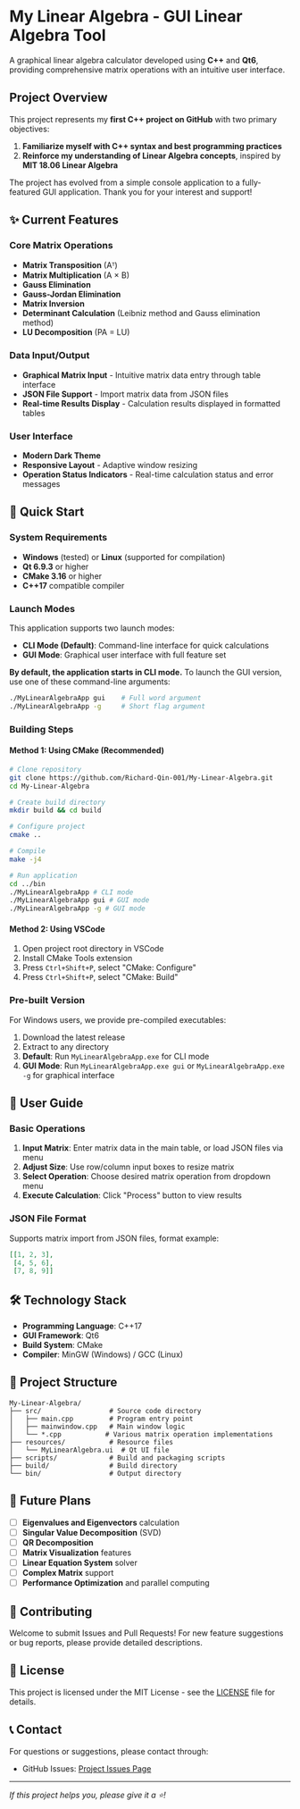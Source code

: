 # My Linear Algebra - GUI Linear Algebra Tool

A graphical linear algebra calculator developed using **C++** and **Qt6**, providing comprehensive matrix operations with an intuitive user interface.

## Project Overview

This project represents my **first C++ project on GitHub** with two primary objectives:

1. **Familiarize myself with C++ syntax and best programming practices**
2. **Reinforce my understanding of Linear Algebra concepts**, inspired by **MIT 18.06 Linear Algebra**

The project has evolved from a simple console application to a fully-featured GUI application. Thank you for your interest and support!

## ✨ Current Features

### Core Matrix Operations
- **Matrix Transposition** (Aᵀ)
- **Matrix Multiplication** (A × B)
- **Gauss Elimination**
- **Gauss-Jordan Elimination**
- **Matrix Inversion**
- **Determinant Calculation** (Leibniz method and Gauss elimination method)
- **LU Decomposition** (PA = LU)

### Data Input/Output
- **Graphical Matrix Input** - Intuitive matrix data entry through table interface
- **JSON File Support** - Import matrix data from JSON files
- **Real-time Results Display** - Calculation results displayed in formatted tables

### User Interface
- **Modern Dark Theme**
- **Responsive Layout** - Adaptive window resizing
- **Operation Status Indicators** - Real-time calculation status and error messages

## 🚀 Quick Start

### System Requirements
- **Windows** (tested) or **Linux** (supported for compilation)
- **Qt 6.9.3** or higher
- **CMake 3.16** or higher
- **C++17** compatible compiler

### Launch Modes
This application supports two launch modes:

- **CLI Mode (Default)**: Command-line interface for quick calculations
- **GUI Mode**: Graphical user interface with full feature set

**By default, the application starts in CLI mode.** To launch the GUI version, use one of these command-line arguments:
```bash
./MyLinearAlgebraApp gui    # Full word argument
./MyLinearAlgebraApp -g     # Short flag argument
```

### Building Steps

#### Method 1: Using CMake (Recommended)
```bash
# Clone repository
git clone https://github.com/Richard-Qin-001/My-Linear-Algebra.git
cd My-Linear-Algebra

# Create build directory
mkdir build && cd build

# Configure project
cmake ..

# Compile
make -j4

# Run application
cd ../bin
./MyLinearAlgebraApp # CLI mode
./MyLinearAlgebraApp gui # GUI mode
./MyLinearAlgebraApp -g # GUI mode
```

#### Method 2: Using VSCode
1. Open project root directory in VSCode
2. Install CMake Tools extension
3. Press `Ctrl+Shift+P`, select "CMake: Configure"
4. Press `Ctrl+Shift+P`, select "CMake: Build"

### Pre-built Version
For Windows users, we provide pre-compiled executables:
1. Download the latest release
2. Extract to any directory
3. **Default**: Run `MyLinearAlgebraApp.exe` for CLI mode
4. **GUI Mode**: Run `MyLinearAlgebraApp.exe gui` or `MyLinearAlgebraApp.exe -g` for graphical interface

## 📖 User Guide

### Basic Operations
1. **Input Matrix**: Enter matrix data in the main table, or load JSON files via menu
2. **Adjust Size**: Use row/column input boxes to resize matrix
3. **Select Operation**: Choose desired matrix operation from dropdown menu
4. **Execute Calculation**: Click "Process" button to view results

### JSON File Format
Supports matrix import from JSON files, format example:
```json
[[1, 2, 3],
 [4, 5, 6],
 [7, 8, 9]]
```

## 🛠️ Technology Stack

- **Programming Language**: C++17
- **GUI Framework**: Qt6
- **Build System**: CMake
- **Compiler**: MinGW (Windows) / GCC (Linux)

## 📁 Project Structure

```
My-Linear-Algebra/
├── src/                 # Source code directory
│   ├── main.cpp         # Program entry point
│   ├── mainwindow.cpp   # Main window logic
│   └── *.cpp           # Various matrix operation implementations
├── resources/           # Resource files
│   └── MyLinearAlgebra.ui  # Qt UI file
├── scripts/             # Build and packaging scripts
├── build/               # Build directory
└── bin/                 # Output directory
```

## 🔮 Future Plans

- [ ] **Eigenvalues and Eigenvectors** calculation
- [ ] **Singular Value Decomposition** (SVD)
- [ ] **QR Decomposition**
- [ ] **Matrix Visualization** features
- [ ] **Linear Equation System** solver
- [ ] **Complex Matrix** support
- [ ] **Performance Optimization** and parallel computing

## 🤝 Contributing

Welcome to submit Issues and Pull Requests! For new feature suggestions or bug reports, please provide detailed descriptions.

## 📄 License

This project is licensed under the MIT License - see the [LICENSE](LICENSE) file for details.

## 📞 Contact

For questions or suggestions, please contact through:
- GitHub Issues: [Project Issues Page](https://github.com/Richard-Qin-001/My-Linear-Algebra/issues)

---

*If this project helps you, please give it a ⭐!*
```